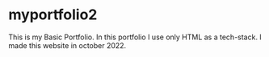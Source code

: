 # myportfolio2
This is my Basic Portfolio.
In this portfolio I use only HTML as a tech-stack.
I made this website in october 2022.
